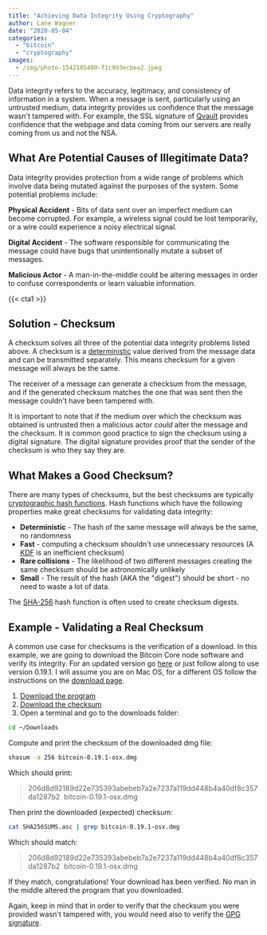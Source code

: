 ```yaml
---
title: "Achieving Data Integrity Using Cryptography"
author: Lane Wagner
date: "2020-05-04"
categories: 
  - "bitcoin"
  - "cryptography"
images:
  - /img/photo-1542185400-f1c993ecbea2.jpeg
---
```


Data integrity refers to the accuracy, legitimacy, and consistency of information in a system. When a message is sent, particularly using an untrusted medium, data integrity provides us confidence that the message wasn't tampered with. For example, the SSL signature of [Qvault](https://qvault.io/) provides confidence that the webpage and data coming from our servers are really coming from us and not the NSA.

## What Are Potential Causes of Illegitimate Data?

Data integrity provides protection from a wide range of problems which involve data being mutated against the purposes of the system. Some potential problems include:

**Physical Accident** - Bits of data sent over an imperfect medium can become corrupted. For example, a wireless signal could be lost temporarily, or a wire could experience a noisy electrical signal.

**Digital Accident** - The software responsible for communicating the message could have bugs that unintentionally mutate a subset of messages.

**Malicious Actor** - A man-in-the-middle could be altering messages in order to confuse correspondents or learn valuable information.

{{< cta1 >}}

## Solution - Checksum

A checksum solves all three of the potential data integrity problems listed above. A checksum is a [deterministic](https://qvault.io/2020/01/01/very-basic-intro-to-hash-functions-sha-256-md-5-etc/#Scrambles_Data_Deterministically) value derived from the message data and can be transmitted separately. This means checksum for a given message will always be the same.

The receiver of a message can generate a checksum from the message, and if the generated checksum matches the one that was sent then the message couldn't have been tampered with.

It is important to note that if the medium over which the checksum was obtained is untrusted then a malicious actor _could_ alter the message and the checksum. It is common good practice to sign the checksum using a digital signature. The digital signature provides proof that the sender of the checksum is who they say they are.

## What Makes a Good Checksum?

There are many types of checksums, but the best checksums are typically [cryptographic hash functions](https://qvault.io/2020/01/01/very-basic-intro-to-hash-functions-sha-256-md-5-etc). Hash functions which have the following properties make great checksums for validating data integrity:

- **Deterministic** - The hash of the same message will always be the same, no randomness
- **Fast** - computing a checksum shouldn't use unnecessary resources (A [KDF](https://qvault.io/2019/12/30/very-basic-intro-to-key-derivation-functions-argon2-scrypt-etc/) is an inefficient checksum)
- **Rare collisions** - The likelihood of two different messages creating the same checksum should be astronomically unlikely
- **Small** - The result of the hash (AKA the "digest") should be short - no need to waste a lot of data.

The [SHA-256](https://qvault.io/2020/07/08/how-sha-2-works-step-by-step-sha-256/) hash function is often used to create checksum digests.

## Example - Validating a Real Checksum

A common use case for checksums is the verification of a download. In this example, we are going to download the Bitcoin Core node software and verify its integrity. For an updated version go [here](https://bitcoin.org/en/download) or just follow along to use version 0.19.1. I will assume you are on Mac OS, for a different OS follow the instructions on the [download page](https://bitcoin.org/en/download).

1. [Download the program](https://bitcoincore.org/bin/bitcoin-core-0.19.1/bitcoin-0.19.1-osx.dmg)
2. [Download the checksum](https://bitcoin.org/bin/bitcoin-core-0.19.1/SHA256SUMS.asc)
3. Open a terminal and go to the downloads folder:

```bash
cd ~/Downloads
```

Compute and print the checksum of the downloaded dmg file:

```bash
shasum -a 256 bitcoin-0.19.1-osx.dmg
```

Which should print:

> 206d8d92189d22e735393abebeb7a2e7237a119dd448b4a40df8c357da1287b2  bitcoin-0.19.1-osx.dmg

Then print the downloaded (expected) checksum:

```bash
cat SHA256SUMS.asc | grep bitcoin-0.19.1-osx.dmg
```

Which should match:

> 206d8d92189d22e735393abebeb7a2e7237a119dd448b4a40df8c357da1287b2  bitcoin-0.19.1-osx.dmg

If they match, congratulations! Your download has been verified. No man in the middle altered the program that you downloaded.

Again, keep in mind that in order to verify that the checksum you were provided wasn't tampered with, you would need also to verify the [GPG signature](https://www.gnupg.org/gph/en/manual/x135.html).
